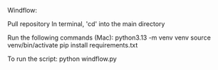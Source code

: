 Windflow:

Pull repository
In terminal, 'cd' into the main directory
 
Run the following commands (Mac):
python3.13 -m venv venv
source venv/bin/activate
pip install requirements.txt 

To run the script:
python windflow.py
